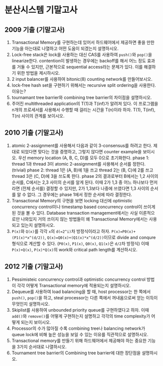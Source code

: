 # 분산시스템 기말고사

## 2009 기출 (기말고사)
1. Transactional Memory를 구현하는데 있어서 하드웨어에서 제공하면 좋을 만한 기능을 아는대로 나열하고 어떤 도움이 되겠는지 설명하시오.
1. Lock-free stack은 lock을 사용하는 대신 CAS를 사용하여 `push()`와 `pop()`을 linearize한다. contention이 발생하는 경우에는 backoff를 해서 어느 정도 효과를 거둘 수 있지만, 근본적으로 sequential access라는 문제가 있다. 이를 해결하기 위한 방법을 제시하시오.
1. 2 input balancer를 사용하여 bitonic(8) counting network를 만들어보시오.
1. lock-free hash set을 구현하기 위해서는 recursive split ordering을 사용한다. 이유는?
1. tournamant tree barrier와 combining tree barrier의 차이점을 설명하시오.
1. 주어진 multithreaded application의 T(1)과 T(inf)가 알려져 있다. 이 프로그램을 n개의 프로세서를 사용해서 수행할 때 걸리는 시간을 T(n)이라 하자. T(1), T(inf), T(n) 사이의 관계를 보이시오.

## 2010 기출 (기말고사)
1. atomic 2-assignment를 사용해서 다음과 같이 3-consensus를 하려고 한다. 제대로 되었다면 맞다는 것을 증명하고, 그렇지 않다면 counter example을 보이시오. 우선 memory location (A, B, C, D)를 모두 0으로 초기화한다. phase 1: thread 1과 thread 3이 atomic 2-assignment를 사용해서 순서를 정한다. (trivial) phase 2: thread 1은 (A, B)에 1을 쓰고 thread 2는 (B, C)에 2를 쓰고 thread 3은 (C, D)에 3을 쓰도록 한다. phase 2의 결과로부터 B에서는 1,2 사이의 순서를, C에서는 2,3 사이의 순서를 알게 된다. 이때 2가 1,3 중 어느 하나보다 먼저라면 (전체 순서를) 결정할 수 있지만, 2가 1,3보다 나중에 쓰였다면 1,3 사이의 순서를 알 수 없다. 그 경우에는 phase 1에서 정한 순서에 따라 결정한다.
1. Transactional Memory의 구현을 보면 locking 대신에 optimistic concurrency control이나 timestamp based concurrency control이 쓰이게 된 것을 볼 수 있다. Database transaction management에서는 사실 이론적으로만 나와있지 거의 쓰이지 않는 방법들이 왜 Transactional Memory에서는 사용되고 있는지 설명하시오.
1. `P(x)`와 `Q(x)`를 각각 `x`의 `d(=2^i)`차 방정식이라고 하자. `P(x)=P0(x)+(P1(x)*x^(d/2))`, `Q(x)=Q0(x)+(Q1(x)*x^(d/2))`이므로 divide and conqure 형식으로 계산할 수 있다. (`P0(x)`, `P1(x)`, `Q0(x)`, `Q1(x)`은 `d/2`차 방정식) 이때 `P(x)+Q(x)`, `P(x)*Q(x)`의 work와 critical path length를 계산하시오.

## 2012 기출 (기말고사)
1. Pessimisteic concurrency control과 optimistic concurrency control 방법이 각각 어떻게 Transactional memory에 적용되는지 설명하시오.
1. Dequeue를 사용하여 load balancing을 할 때, host processor는 한 쪽에서 `push()`, `pop()`을 하고, steal processor는 다른 쪽에서 꺼내옴으로써 얻는 이득이 무엇인지 설명하시오.
1. Skiplist를 사용하여 unbounded priority queue를 구현하였다고 하자. 이때 `add()`와 `remove()`를 어떻게 구현하는지 설명하고 각각의 time complexity가 어떻게 되는지 보이시오.
1. Processor의 수가 많아질 수록 combining tree나 balancing network가 queue lock에 비해 높은 성능을 보일 수 있는 이유를 직관적으로 설명하시오.
1. Transactional memory를 만들기 위해 하드웨어에서 제공해야 하는 중요한 기능을 3가지 순서대로 나열하시오.
1. Tournament tree barrier의 Combining tree barrier에 대한 장단점을 설명하시오.
